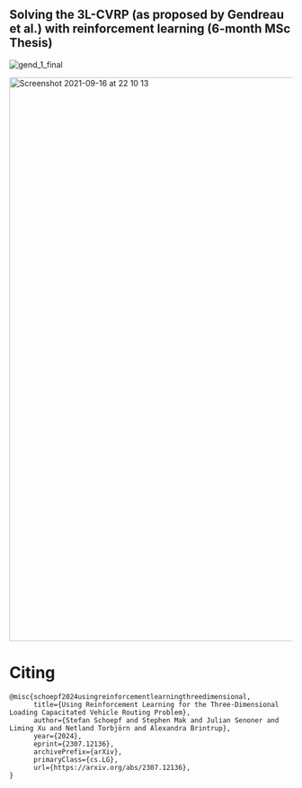 ## Solving the 3L-CVRP (as proposed by Gendreau et al.) with reinforcement learning (6-month MSc Thesis)
![gend_1_final](https://user-images.githubusercontent.com/47212405/133686104-6b316192-ff86-4997-ab42-058fdedb7537.gif)

<img width="1003" alt="Screenshot 2021-09-16 at 22 10 13" src="https://user-images.githubusercontent.com/47212405/133686111-6b228499-b41f-40f4-869d-d5b937e56e94.png">

# Citing

```
@misc{schoepf2024usingreinforcementlearningthreedimensional,
      title={Using Reinforcement Learning for the Three-Dimensional Loading Capacitated Vehicle Routing Problem}, 
      author={Stefan Schoepf and Stephen Mak and Julian Senoner and Liming Xu and Netland Torbjörn and Alexandra Brintrup},
      year={2024},
      eprint={2307.12136},
      archivePrefix={arXiv},
      primaryClass={cs.LG},
      url={https://arxiv.org/abs/2307.12136}, 
}
```
